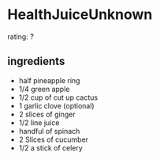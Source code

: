 # HealthJuiceUnknown
rating: ?



## ingredients
* half pineapple ring
* 1/4 green apple
* 1/2 cup of cut up cactus
* 1 garlic clove (optional)
* 2 slices of ginger
* 1/2 line juice
* handful of spinach
* 2 Slices of cucumber
* 1/2 a stick of celery 
